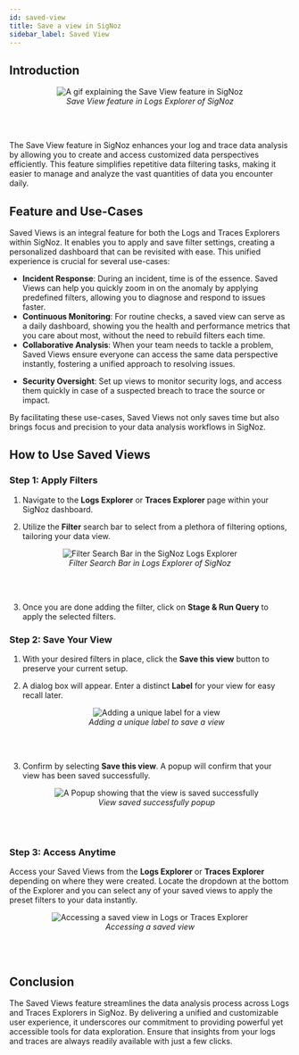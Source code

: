 ```yaml
---
id: saved-view
title: Save a view in SigNoz
sidebar_label: Saved View
---
```


<!-- ### Introduction

Have you ever been in a situation where you put in 10 different filters to finally find that root cause but now have no option to save it and use it again ?
Save View is just what you are looking for. This feature available in SigNoz's Logs and Traces explorer -->


<!-- # Saved Views Feature in SigNoz -->

<!-- <img src="img/static/product-features/saved-view.gif" alt="Alt Text" width="300"> -->

## Introduction

<figure data-zoomable align='center'>
    <img src="/img/docs/product-features/saved-view/saved-view.gif" alt="A gif explaining the Save View feature in SigNoz"/>
    <figcaption><i>Save View feature in Logs Explorer of SigNoz</i></figcaption>
</figure>
<br></br>

<!-- ![Alt Text](../../static/img/docs/product-features/saved-view.gif) -->


<!-- The Save View feature offers a streamlined experience in its Logs and Trace Explorer. This feature enables users to customize and preserve specific filter settings for the logs and traces data and save these tailored views for swift access in the future. This document provides a step-by-step guide to using Filters and Saved Views in SigNoz. -->

The Save View feature in SigNoz enhances your log and trace data analysis by allowing you to create and access customized data perspectives efficiently. This feature simplifies repetitive data filtering tasks, making it easier to manage and analyze the vast quantities of data you encounter daily.


## Feature and Use-Cases

Saved Views is an integral feature for both the Logs and Traces Explorers within SigNoz. It enables you to apply and save filter settings, creating a personalized dashboard that can be revisited with ease. This unified experience is crucial for several use-cases:

- **Incident Response**: During an incident, time is of the essence. Saved Views can help you quickly zoom in on the anomaly by applying predefined filters, allowing you to diagnose and respond to issues faster.
- **Continuous Monitoring**: For routine checks, a saved view can serve as a daily dashboard, showing you the health and performance metrics that you care about most, without the need to rebuild filters each time.
- **Collaborative Analysis**: When your team needs to tackle a problem, Saved Views ensure everyone can access the same data perspective instantly, fostering a unified approach to resolving issues.
<!-- - **Performance Tuning**: When optimizing application performance, Saved Views can track specific metrics over time, helping you gauge the impact of changes. -->
- **Security Oversight**: Set up views to monitor security logs, and access them quickly in case of a suspected breach to trace the source or impact.

By facilitating these use-cases, Saved Views not only saves time but also brings focus and precision to your data analysis workflows in SigNoz.


## How to Use Saved Views

### Step 1: Apply Filters

1. Navigate to the **Logs Explorer** or **Traces Explorer** page within your SigNoz dashboard.

2. Utilize the **Filter** search bar to select from a plethora of filtering options, tailoring your data view.

<figure data-zoomable align='center'>
    <img src="/img/docs/product-features/saved-view/filter.jpg" alt="Filter Search Bar in the SigNoz Logs Explorer"/>
    <figcaption><i>Filter Search Bar in Logs Explorer of SigNoz</i></figcaption>
</figure>
<br></br>

3. Once you are done adding the filter, click on **Stage & Run Query** to apply the selected filters.


### Step 2: Save Your View

1. With your desired filters in place, click the **Save this view** button to preserve your current setup.
2. A dialog box will appear. Enter a distinct **Label** for your view for easy recall later.

   <figure data-zoomable align='center'>
    <img src="/img/docs/product-features/saved-view/label.jpg" alt="Adding a unique label for a view"/>
    <figcaption><i>Adding a unique label to save a view</i></figcaption>
   </figure>
   <br></br>


3. Confirm by selecting **Save this view**. A popup will confirm that your view has been saved successfully.

   <figure data-zoomable align='center'>
    <img src="/img/docs/product-features/saved-view/popup.jpg" alt="A Popup showing that the view is saved successfully"/>
    <figcaption><i>View saved successfully popup</i></figcaption>
   </figure>
   <br></br>

### Step 3: Access Anytime

Access your Saved Views from the **Logs Explorer** or **Traces Explorer** depending on where they were created.
Locate the dropdown at the bottom of the Explorer and you can select any of your saved views to apply the preset filters to your data instantly.

<figure data-zoomable align='center'>
    <img src="/img/docs/product-features/saved-view/access-view.jpg" alt="Accessing a saved view in Logs or Traces Explorer"/>
    <figcaption><i>Accessing a saved view</i></figcaption>
   </figure>
   <br></br>


<!-- ## Editing and Managing Views

- **Edit** a view by choosing it, modifying the filters, and resaving. You have the option to overwrite an existing view or save as a new one.
- **Delete** a view through the view management options, allowing you to maintain a clean and relevant set of views. -->

## Conclusion

The Saved Views feature streamlines the data analysis process across Logs and Traces Explorers in SigNoz. By delivering a unified and customizable user experience, it underscores our commitment to providing powerful yet accessible tools for data exploration. Ensure that insights from your logs and traces are always readily available with just a few clicks.
